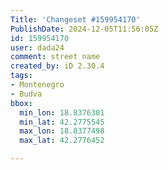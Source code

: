 ```yaml
---
Title: 'Changeset #159954170'
PublishDate: 2024-12-05T11:56:05Z
id: 159954170
user: dada24
comment: street name
created_by: iD 2.30.4
tags:
- Montenegro
- Budva
bbox:
  min_lon: 18.8376301
  min_lat: 42.2775545
  max_lon: 18.8377498
  max_lat: 42.2776452

---
```


